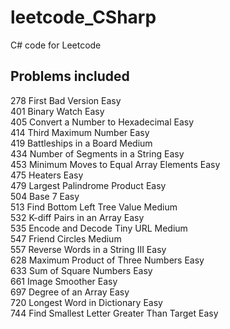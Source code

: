 # leetcode_CSharp
C# code for Leetcode

## Problems included

278  First Bad Version                                                Easy<br>
401  Binary Watch                                                     Easy<br>
405  Convert a Number to Hexadecimal                                  Easy<br>
414  Third Maximum Number                                             Easy<br>
419  Battleships in a Board                                           Medium<br>
434  Number of Segments in a String                                   Easy<br>
453  Minimum Moves to Equal Array Elements                            Easy<br>
475  Heaters                                                          Easy<br>
479  Largest Palindrome Product                                       Easy<br>
504  Base 7                                                           Easy<br>
513  Find Bottom Left Tree Value                                      Medium<br>
532  K-diff Pairs in an Array                                         Easy<br>
535  Encode and Decode Tiny URL                                       Medium<br>
547  Friend Circles                                                   Medium<br>
557  Reverse Words in a String III                                    Easy<br>
628  Maximum Product of Three Numbers                                 Easy<br>
633  Sum of Square Numbers                                            Easy<br>
661  Image Smoother                                                   Easy<br>
697  Degree of an Array                                               Easy<br>
720  Longest Word in Dictionary                                       Easy<br>
744  Find Smallest Letter Greater Than Target                         Easy<br>

